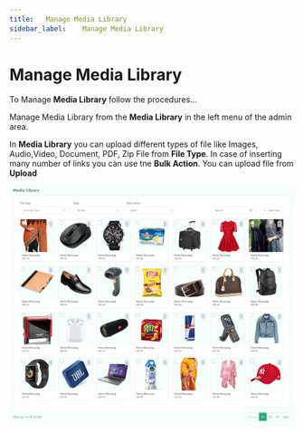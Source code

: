 ```yaml
---
title:   Manage Media Library
sidebar_label:    Manage Media Library
---
```


# Manage Media Library
To Manage **Media Library** follow the procedures…


 Manage Media Library from the **Media Library** in the left menu of the admin area.

In **Media Library** you can upload different types of file like Images, Audio,Video, Document, PDF, Zip File from **File Type**. In case of inserting many number of links you can use tne **Bulk Action**. You can upload file from **Upload** 

![FacultyLMS](../assets/faculty/media_library.png)


